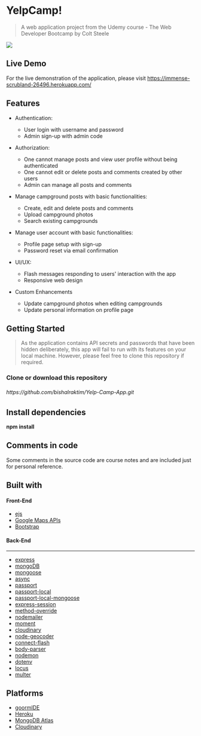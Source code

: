 YelpCamp!
=========
> A web application project from the Udemy course - The Web Developer Bootcamp by Colt Steele

![](https://user-images.githubusercontent.com/41349472/47598483-35f7e780-d96a-11e8-98e3-53f2c6bdf20b.png)

Live Demo
---------
For the live demonstration of the application, please visit https://immense-scrubland-26496.herokuapp.com/

Features
--------
- Authentication:
	- User login with username and password
	- Admin sign-up with admin code

- Authorization:
	- One cannot manage posts and view user profile without being authenticated
	- One cannot edit or delete posts and comments created by other users
	- Admin can manage all posts and comments

- Manage campground posts with basic functionalities:
	- Create, edit and delete posts and comments
	- Upload campground photos
	- Search existing campgrounds

- Manage user account with basic functionalities:
	- Profile page setup with sign-up
	- Password reset via email confirmation

- UI/UX:
	- Flash messages responding to users' interaction with the app
	- Responsive web design
	
- Custom Enhancements
	- Update campground photos when editing campgrounds
	- Update personal information on profile page

Getting Started
---------------
> As the application contains API secrets and passwords that have been hidden deliberately, this app will fail to run with its features on your local machine. However, please feel free to clone this repository if required.

### Clone or download this repository
###### ht&#8203;tps://github.com/bishalraktim/Yelp-Camp-App.git

Install dependencies
--------------------
**npm install**

Comments in code
----------------
Some comments in the source code are course notes and are included just for personal reference.

Built with
----------
#### Front-End
- [ejs](https://example.com)
- [Google Maps APIs](https://example.com)
- [Bootstrap](https://example.com)

#### Back-End
--------
- [express](https://example.com)
- [mongoDB](https://example.com)
- [mongoose](https://example.com)
- [async](https://example.com)
- [passport](https://example.com)
- [passport-local](https://example.com)
- [passport-local-mongoose](https://example.com)
- [express-session](https://example.com)
- [method-override](https://example.com)
- [nodemailer](https://example.com)
- [moment](https://example.com)
- [cloudinary](https://example.com)
- [node-geocoder](https://example.com)
- [connect-flash](https://example.com)
- [body-parser](https://example.com)
- [nodemon](https://example.com)
- [dotenv](https://example.com)
- [locus](https://example.com)
- [multer](https://example.com)

Platforms
---------
- [goormIDE](https://example.com)
- [Heroku](https://example.com)
- [MongoDB Atlas](https://example.com)
- [Cloudinary](https://example.com)